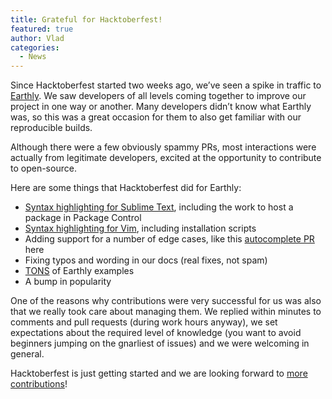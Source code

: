```yaml
---
title: Grateful for Hacktoberfest!
featured: true
author: Vlad
categories:
  - News
---
```


Since Hacktoberfest started two weeks ago, we’ve seen a spike in traffic to [Earthly](https://github.com/earthly/earthly). We saw developers of all levels coming together to improve our project in one way or another. Many developers didn’t know what Earthly was, so this was a great occasion for them to also get familiar with our reproducible builds.

Although there were a few obviously spammy PRs, most interactions were actually from legitimate developers, excited at the opportunity to contribute to open-source.

Here are some things that Hacktoberfest did for Earthly:

- [Syntax highlighting for Sublime Text](https://github.com/earthly/sublimetext-earthly-syntax), including the work to host a package in Package Control
- [Syntax highlighting for Vim](https://github.com/earthly/earthly/tree/master/contrib/earthfile-syntax-highlighting-vim), including installation scripts
- Adding support for a number of edge cases, like this [autocomplete PR](https://github.com/earthly/earthly/pull/349) here
- Fixing typos and wording in our docs (real fixes, not spam)
- [TONS](https://github.com/earthly/earthly/tree/master/examples) of Earthly examples
- A bump in popularity

One of the reasons why contributions were very successful for us was also that we really took care about managing them. We replied within minutes to comments and pull requests (during work hours anyway), we set expectations about the required level of knowledge (you want to avoid beginners jumping on the gnarliest of issues) and we were welcoming in general.

Hacktoberfest is just getting started and we are looking forward to [more contributions](https://github.com/earthly/earthly/issues?q=is%3Aissue+is%3Aopen+label%3Ahacktoberfest)!

